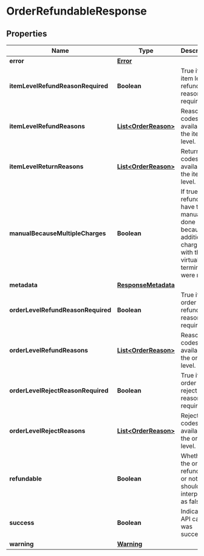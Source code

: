 
# OrderRefundableResponse

## Properties
Name | Type | Description | Notes
------------ | ------------- | ------------- | -------------
**error** | [**Error**](Error.md) |  |  [optional]
**itemLevelRefundReasonRequired** | **Boolean** | True if the item level refund reason is required |  [optional]
**itemLevelRefundReasons** | [**List&lt;OrderReason&gt;**](OrderReason.md) | Reason codes available at the item level. |  [optional]
**itemLevelReturnReasons** | [**List&lt;OrderReason&gt;**](OrderReason.md) | Return codes available at the item level. |  [optional]
**manualBecauseMultipleCharges** | **Boolean** | If true, this refund will have to be manually done because of additional charges with the virtual terminal were made |  [optional]
**metadata** | [**ResponseMetadata**](ResponseMetadata.md) |  |  [optional]
**orderLevelRefundReasonRequired** | **Boolean** | True if the order level refund reason is required |  [optional]
**orderLevelRefundReasons** | [**List&lt;OrderReason&gt;**](OrderReason.md) | Reason codes available at the order level. |  [optional]
**orderLevelRejectReasonRequired** | **Boolean** | True if the order level reject reason is required |  [optional]
**orderLevelRejectReasons** | [**List&lt;OrderReason&gt;**](OrderReason.md) | Reject codes available at the order level. |  [optional]
**refundable** | **Boolean** | Whether the order is refundable or not.  Null should be interpreted as false. |  [optional]
**success** | **Boolean** | Indicates if API call was successful |  [optional]
**warning** | [**Warning**](Warning.md) |  |  [optional]



